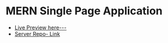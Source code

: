 # MERN Single Page Application


- [Live Preview here---](https://unix-edu.web.app)
- [Server Repo- Link](https://github.com/jihad-hossain1/Unix-Edu-Life-server)

